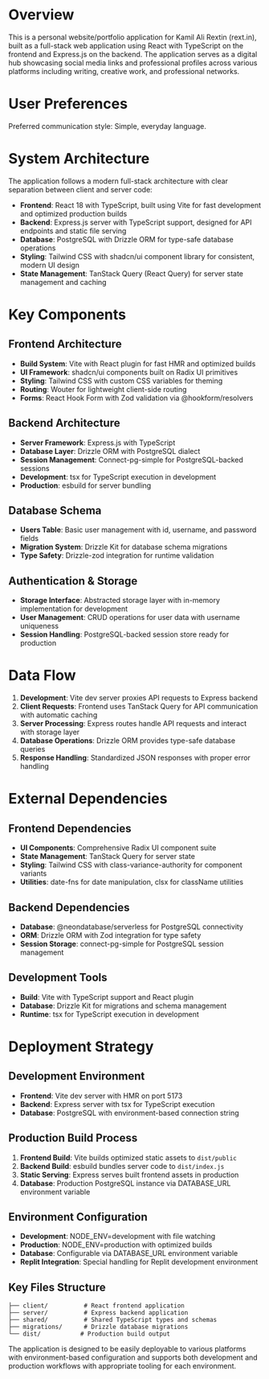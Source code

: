 # Overview

This is a personal website/portfolio application for Kamil Ali Rextin (rext.in), built as a full-stack web application using React with TypeScript on the frontend and Express.js on the backend. The application serves as a digital hub showcasing social media links and professional profiles across various platforms including writing, creative work, and professional networks.

# User Preferences

Preferred communication style: Simple, everyday language.

# System Architecture

The application follows a modern full-stack architecture with clear separation between client and server code:

- **Frontend**: React 18 with TypeScript, built using Vite for fast development and optimized production builds
- **Backend**: Express.js server with TypeScript support, designed for API endpoints and static file serving
- **Database**: PostgreSQL with Drizzle ORM for type-safe database operations
- **Styling**: Tailwind CSS with shadcn/ui component library for consistent, modern UI design
- **State Management**: TanStack Query (React Query) for server state management and caching

# Key Components

## Frontend Architecture
- **Build System**: Vite with React plugin for fast HMR and optimized builds
- **UI Framework**: shadcn/ui components built on Radix UI primitives
- **Styling**: Tailwind CSS with custom CSS variables for theming
- **Routing**: Wouter for lightweight client-side routing
- **Forms**: React Hook Form with Zod validation via @hookform/resolvers

## Backend Architecture
- **Server Framework**: Express.js with TypeScript
- **Database Layer**: Drizzle ORM with PostgreSQL dialect
- **Session Management**: Connect-pg-simple for PostgreSQL-backed sessions
- **Development**: tsx for TypeScript execution in development
- **Production**: esbuild for server bundling

## Database Schema
- **Users Table**: Basic user management with id, username, and password fields
- **Migration System**: Drizzle Kit for database schema migrations
- **Type Safety**: Drizzle-zod integration for runtime validation

## Authentication & Storage
- **Storage Interface**: Abstracted storage layer with in-memory implementation for development
- **User Management**: CRUD operations for user data with username uniqueness
- **Session Handling**: PostgreSQL-backed session store ready for production

# Data Flow

1. **Development**: Vite dev server proxies API requests to Express backend
2. **Client Requests**: Frontend uses TanStack Query for API communication with automatic caching
3. **Server Processing**: Express routes handle API requests and interact with storage layer
4. **Database Operations**: Drizzle ORM provides type-safe database queries
5. **Response Handling**: Standardized JSON responses with proper error handling

# External Dependencies

## Frontend Dependencies
- **UI Components**: Comprehensive Radix UI component suite
- **State Management**: TanStack Query for server state
- **Styling**: Tailwind CSS with class-variance-authority for component variants
- **Utilities**: date-fns for date manipulation, clsx for className utilities

## Backend Dependencies  
- **Database**: @neondatabase/serverless for PostgreSQL connectivity
- **ORM**: Drizzle ORM with Zod integration for type safety
- **Session Storage**: connect-pg-simple for PostgreSQL session management

## Development Tools
- **Build**: Vite with TypeScript support and React plugin
- **Database**: Drizzle Kit for migrations and schema management
- **Runtime**: tsx for TypeScript execution in development

# Deployment Strategy

## Development Environment
- **Frontend**: Vite dev server with HMR on port 5173
- **Backend**: Express server with tsx for TypeScript execution
- **Database**: PostgreSQL with environment-based connection string

## Production Build Process
1. **Frontend Build**: Vite builds optimized static assets to `dist/public`
2. **Backend Build**: esbuild bundles server code to `dist/index.js`
3. **Static Serving**: Express serves built frontend assets in production
4. **Database**: Production PostgreSQL instance via DATABASE_URL environment variable

## Environment Configuration
- **Development**: NODE_ENV=development with file watching
- **Production**: NODE_ENV=production with optimized builds
- **Database**: Configurable via DATABASE_URL environment variable
- **Replit Integration**: Special handling for Replit development environment

## Key Files Structure
```
├── client/          # React frontend application
├── server/          # Express backend application  
├── shared/          # Shared TypeScript types and schemas
├── migrations/      # Drizzle database migrations
└── dist/           # Production build output
```

The application is designed to be easily deployable to various platforms with environment-based configuration and supports both development and production workflows with appropriate tooling for each environment.